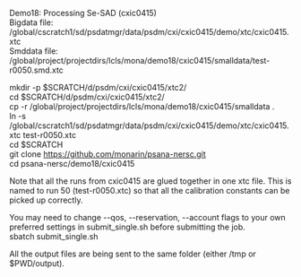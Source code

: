 Demo18: Processing Se-SAD (cxic0415)  
Bigdata file: /global/cscratch1/sd/psdatmgr/data/psdm/cxi/cxic0415/demo/xtc/cxic0415.xtc  
Smddata file: /global/project/projectdirs/lcls/mona/demo18/cxic0415/smalldata/test-r0050.smd.xtc  
  
mkdir -p $SCRATCH/d/psdm/cxi/cxic0415/xtc2/  
cd $SCRATCH/d/psdm/cxi/cxic0415/xtc2/  
cp -r /global/project/projectdirs/lcls/mona/demo18/cxic0415/smalldata .  
ln -s /global/cscratch1/sd/psdatmgr/data/psdm/cxi/cxic0415/demo/xtc/cxic0415.xtc test-r0050.xtc  
cd $SCRATCH  
git clone https://github.com/monarin/psana-nersc.git  
cd psana-nersc/demo18/cxic0415  
  

Note that all the runs from cxic0415 are glued together in one xtc file. This is named to run 50 (test-r0050.xtc) so that all the calibration constants can be picked up correctly.  
  

You may need to change --qos, --reservation, --account flags to your own preferred settings in submit_single.sh before submitting the job.  
sbatch submit_single.sh  
  
All the output files are being sent to the same folder (either /tmp or $PWD/output).  
